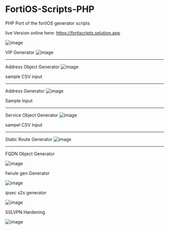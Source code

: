 # FortiOS-Scripts-PHP
PHP Port of the fortiOS generator scripts

live Version online here: https://fortiscripts.selution.app

![image](https://github.com/samuelheinrich/FortiOS-Scripts-PHP/assets/16579232/da0ddde7-ee97-4ea5-88f9-d14fde426898)


VIP Generator
![image](https://github.com/samuelheinrich/FortiOS-Scripts-PHP/assets/16579232/60ede79e-e441-43f9-ae31-e5a08d688f1f)


------

Address Object Generator
![image](https://github.com/samuelheinrich/FortiOS-Scripts-PHP/assets/16579232/9728f19d-88d5-4b6b-b94f-7bb5ce2530c5)

sample CSV input

------

Address Generator
![image](https://github.com/samuelheinrich/FortiOS-Scripts-PHP/assets/16579232/196b12bc-5e88-40a4-bd1d-b79451864262)


Sample Input


------

Service Object Generator
![image](https://github.com/samuelheinrich/FortiOS-Scripts-PHP/assets/16579232/b949df21-c9be-45f1-80fa-fe7d496a6bd3)


sampel CSV Input


------

Static Route Generator
![image](https://github.com/samuelheinrich/FortiOS-Scripts-PHP/assets/16579232/d0f85174-3a7e-4e40-8e75-b71b804558e5)


------

FQDN Object Generator

![image](https://github.com/samuelheinrich/FortiOS-Scripts-PHP/assets/16579232/b04ec128-2791-4092-aedd-de1269e134c0)



fwrule gen Generator

![image](https://github.com/samuelheinrich/FortiOS-Scripts-PHP/assets/16579232/b92f5eaa-a075-49ed-a769-b6ec49c5f6a9)


ipsec s2s generator

![image](https://github.com/samuelheinrich/FortiOS-Scripts-PHP/assets/16579232/2146b466-b6d2-48fa-a89d-1157682b7904)

SSLVPN Hardening

![image](https://github.com/samuelheinrich/FortiOS-Scripts-PHP/assets/16579232/8b4087a4-1292-4356-8f85-5988d7d1892d)

